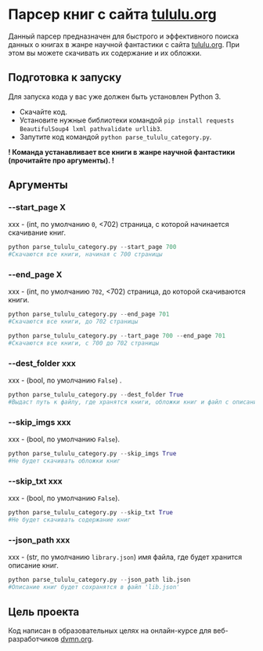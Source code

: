 # Парсер книг с сайта [tululu.org](http://tululu.org/)

Данный парсер предназначен для быстрого и эффективного поиска данных о книгах в жанре научной фантастики с сайта [tululu.org](http://tululu.org/). При этом вы можете скачивать их содержание и их обложки.

## Подготовка к запуску

Для запуска кода у вас уже должен быть установлен Python 3.

- Скачайте код.
- Установите нужные библиотеки командой `pip install requests BeautifulSoup4 lxml pathvalidate urllib3`.
- Запутите код командой `python parse_tululu_category.py`.

**! Команда устанавливает все книги в жанре научной фантастики (прочитайте про аргументы). !**

## Аргументы

### --start_page X

xxx - (int, по умолчанию `0`, <702) страница, с которой начинается скачивание книг.

```python
python parse_tululu_category.py --start_page 700
#Скачаются все книги, начиная с 700 страницы
```

### --end_page X

xxx - (int, по умолчанию `702`, <702) страница, до которой скачиваются книги.

```python
python parse_tululu_category.py --end_page 701
#Скачаются все книги, до 702 страницы
```

```python
python parse_tululu_category.py --tart_page 700 --end_page 701
#Скачаются все книги, с 700 до 702 страницы
```

### --dest_folder xxx

xxx - (bool, по умолчанию `False`) .

```python
python parse_tululu_category.py --dest_folder True
#Выдаст путь к файлу, где хранятся книги, обложки книг и файл с описанием книг
```

### --skip_imgs xxx

xxx - (bool, по умолчанию `False`).

```python
python parse_tululu_category.py --skip_imgs True
#Не будет скачивать обложки книг
```

### --skip_txt xxx

xxx - (bool, по умолчанию `False`).

```python
python parse_tululu_category.py --skip_txt True
#Не будет скачивать содержание книг
```

### --json_path xxx

xxx - (str, по умолчанию `library.json`) имя файла, где будет хранится описание книг.

```python
python parse_tululu_category.py --json_path lib.json
#Описание книг будет сохранятся в файл 'lib.json'
```

## Цель проекта

Код написан в образовательных целях на онлайн-курсе для веб-разработчиков [dvmn.org](https://dvmn.org/).